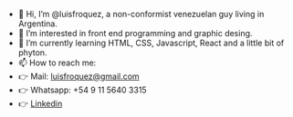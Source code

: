 - 👋 Hi, I’m @luisfroquez, a non-conformist venezuelan guy living in Argentina.
- 👀 I’m interested in front end programming and graphic desing.
- 🌱 I’m currently learning HTML, CSS, Javascript, React and a little bit of phyton.
- 📫 How to reach me:
-  👉 Mail: luisfroquez@gmail.com
-  👉 Whatsapp: +54 9 11 5640 3315
-  👉 <a href="linkedin/in/luisfroquez"> Linkedin </a>
       

<!---
luisfroquez/luisfroquez is a ✨ special ✨ repository because its `README.md` (this file) appears on your GitHub profile.
You can click the Preview link to take a look at your changes.
--->

